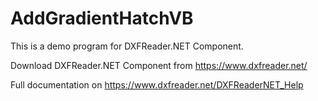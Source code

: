 # AddGradientHatchVB

This is a demo program for DXFReader.NET Component.

Download DXFReader.NET Component from https://www.dxfreader.net/

Full documentation on https://www.dxfreader.net/DXFReaderNET_Help
